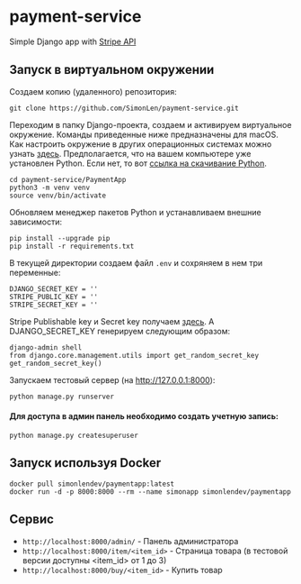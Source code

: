 # payment-service
Simple Django app with [Stripe API](http://stripe.com/docs)


Запуск в виртуальном окружении
------

Создаем копию (удаленного) репозитория:
```
git clone https://github.com/SimonLen/payment-service.git
```
Переходим в папку Django-проекта, создаем и активируем виртуальное окружение. Команды приведенные ниже предназначены для macOS. Как настроить окружение в других операционных системах можно узнать [здесь](https://pythonist.ru/virtualnye-okruzheniya-python-i-instrumenty-dlya-upravleniya-imi/).
Предполагается, что на вашем компьютере уже установлен Python. Если нет, то вот [ссылка на скачивание Python](https://www.python.org/downloads/).
```
cd payment-service/PaymentApp
python3 -m venv venv
source venv/bin/activate
```
Обновляем менеджер пакетов Python и устанавливаем внешние зависимости:
```
pip install --upgrade pip
pip install -r requirements.txt
```
В текущей директории создаем файл `.env` и сохряняем в нем три переменные:
```
DJANGO_SECRET_KEY = ''
STRIPE_PUBLIC_KEY = ''
STRIPE_SECRET_KEY = ''
```
Stripe Publishable key и Secret key получаем [здесь](https://dashboard.stripe.com/apikeys). А DJANGO_SECRET_KEY генерируем следующим образом:
```
django-admin shell
from django.core.management.utils import get_random_secret_key
get_random_secret_key()
```
Запускаем тестовый сервер (на http://127.0.0.1:8000):
```
python manage.py runserver
```

#### Для доступа в админ панель необходимо создать учетную запись:
```
python manage.py createsuperuser
```

Запуск используя Docker
------

```
docker pull simonlendev/paymentapp:latest
docker run -d -p 8000:8000 --rm --name simonapp simonlendev/paymentapp
```

Сервис
------

* `http://localhost:8000/admin/` - Панель администратора
* `http://localhost:8000/item/<item_id>` - Страница товара (в тестовой версии доступны <item_id> от 1 до 3)
* `http://localhost:8000/buy/<item_id>` - Купить товар
